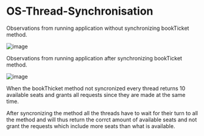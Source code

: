 # OS-Thread-Synchronisation

Observations from running application without synchronizing bookTicket method.

![image](https://user-images.githubusercontent.com/97608891/221267928-6efd6c0e-444f-48d8-a1e9-0c45d5703f13.png)

Observations from running application after synchronizing bookTicket method.

![image](https://user-images.githubusercontent.com/97608891/221268034-ed6180a3-0ed0-41bb-a695-7b233a685a71.png)

When the bookThicket method not syncronized every thread returns 10 available seats and grants all requests since they are made at the same time.

After syncronizing the method all the threads have to wait for their turn to all the method and will thus return the corrct amount of available seats and 
not grant the requests which include more seats than what is available.
